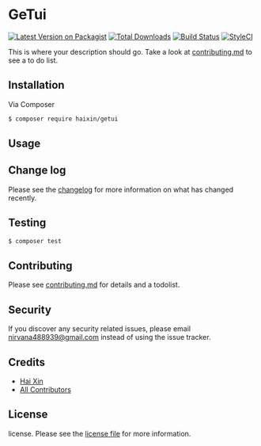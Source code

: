 # GeTui

[![Latest Version on Packagist][ico-version]][link-packagist]
[![Total Downloads][ico-downloads]][link-downloads]
[![Build Status][ico-travis]][link-travis]
[![StyleCI][ico-styleci]][link-styleci]

This is where your description should go. Take a look at [contributing.md](contributing.md) to see a to do list.

## Installation

Via Composer

``` bash
$ composer require haixin/getui
```

## Usage

## Change log

Please see the [changelog](changelog.md) for more information on what has changed recently.

## Testing

``` bash
$ composer test
```

## Contributing

Please see [contributing.md](contributing.md) for details and a todolist.

## Security

If you discover any security related issues, please email nirvana488939@gmail.com instead of using the issue tracker.

## Credits

- [Hai Xin][link-author]
- [All Contributors][link-contributors]

## License

license. Please see the [license file](license.md) for more information.

[ico-version]: https://img.shields.io/packagist/v/haixin/getui.svg?style=flat-square
[ico-downloads]: https://img.shields.io/packagist/dt/haixin/getui.svg?style=flat-square
[ico-travis]: https://img.shields.io/travis/haixin/getui/master.svg?style=flat-square
[ico-styleci]: https://styleci.io/repos/12345678/shield

[link-packagist]: https://packagist.org/packages/haixin/getui
[link-downloads]: https://packagist.org/packages/haixin/getui
[link-travis]: https://travis-ci.org/haixin/getui
[link-styleci]: https://styleci.io/repos/12345678
[link-author]: https://github.com/haixin
[link-contributors]: ../../contributors
